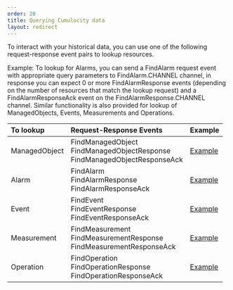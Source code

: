 ```yaml
---
order: 20
title: Querying Cumulocity data
layout: redirect
---
```


To interact with your historical data, you can use one of the following request-response event pairs to lookup resources.

Example: To lookup for Alarms, you can send a FindAlarm request event with appropriate query parameters to FindAlarm.CHANNEL channel, in response you can expect 0 or more FindAlarmResponse events (depending on the number of resources that match the lookup request) and a FindAlarmResponseAck event on the FindAlarmResponse.CHANNEL channel. Similar functionality is also provided for lookup of ManagedObjects, Events, Measurements and Operations.

|To lookup|Request-Response Events|Example|
|:---------|:-----------------|:---------|
|ManagedObject|FindManagedObject <br/>FindManagedObjectResponse <br/>FindManagedObjectResponseAck|[Example](https://documentation.softwareag.com/onlinehelp/Rohan/Apama/v10-3/apama10-3/apama-webhelp/index.html#page/apama-webhelp%2Fco-ConApaAppToExtCom_cumulocity_querying_for_managed_objects.html%23)|
|Alarm|FindAlarm <br/>FindAlarmResponse <br/>FindAlarmResponseAck|[Example](https://documentation.softwareag.com/onlinehelp/Rohan/Apama/v10-3/apama10-3/apama-webhelp/index.html#page/apama-webhelp%2Fco-ConApaAppToExtCom_cumulocity_querying_for_alarms.html%23)|
|Event|FindEvent <br/>FindEventResponse <br/>FindEventResponseAck|[Example](https://documentation.softwareag.com/onlinehelp/Rohan/Apama/v10-3/apama10-3/apama-webhelp/index.html#page/apama-webhelp%2Fco-ConApaAppToExtCom_cumulocity_querying_for_events.html%23)|
|Measurement|FindMeasurement <br/>FindMeasurementResponse <br/>FindMeasurementResponseAck|[Example](https://documentation.softwareag.com/onlinehelp/Rohan/Apama/v10-3/apama10-3/apama-webhelp/index.html#page/apama-webhelp%2Fco-ConApaAppToExtCom_cumulocity_querying_for_measurements.html%23)|
|Operation|FindOperation <br/>FindOperationResponse <br/>FindOperationResponseAck|[Example](https://documentation.softwareag.com/onlinehelp/Rohan/Apama/v10-3/apama10-3/apama-webhelp/index.html#page/apama-webhelp%2Fco-ConApaAppToExtCom_cumulocity_querying_for_operations.html%23)|